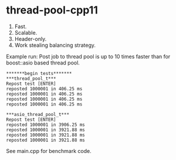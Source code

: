 thread-pool-cpp11
=================

1. Fast.
2. Scalable.
3. Header-only.
4. Work stealing balancing strategy.

Example run:
Post job to thread pool is up to 10 times faster than for boost::asio based thread pool.

    *******begin tests*******
    ***thread_pool_t***
    Repost test [ENTER]
    reposted 1000001 in 406.25 ms
    reposted 1000001 in 406.25 ms
    reposted 1000001 in 406.25 ms
    reposted 1000001 in 406.25 ms

    ***asio_thread_pool_t***
    Repost test [ENTER]
    reposted 1000001 in 3906.25 ms
    reposted 1000001 in 3921.88 ms
    reposted 1000001 in 3921.88 ms
    reposted 1000001 in 3921.88 ms

See main.cpp for benchmark code.

